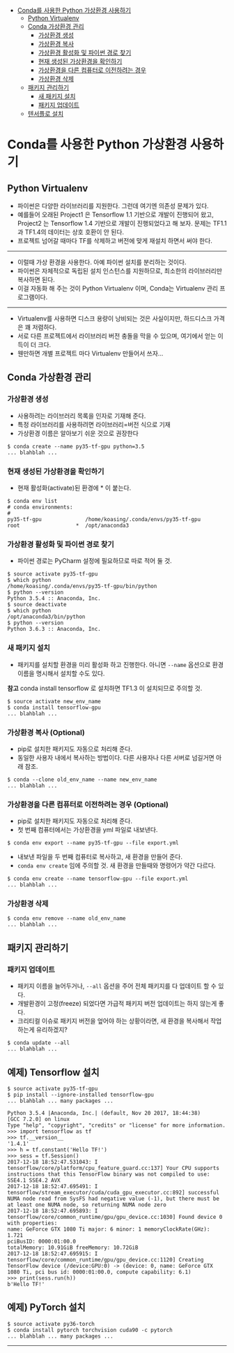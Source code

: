 - [Conda를 사용한 Python 가상환경 사용하기](#conda%EB%A5%BC-%EC%82%AC%EC%9A%A9%ED%95%9C-python-%EA%B0%80%EC%83%81%ED%99%98%EA%B2%BD-%EC%82%AC%EC%9A%A9%ED%95%98%EA%B8%B0)
    - [Python Virtualenv](#python-virtualenv)
    - [Conda 가상환경 관리](#conda-%EA%B0%80%EC%83%81%ED%99%98%EA%B2%BD-%EA%B4%80%EB%A6%AC)
        - [가상환경 생성](#%EA%B0%80%EC%83%81%ED%99%98%EA%B2%BD-%EC%83%9D%EC%84%B1)
        - [가상환경 복사](#%EA%B0%80%EC%83%81%ED%99%98%EA%B2%BD-%EB%B3%B5%EC%82%AC)
        - [가상환경 활성화 및 파이썬 경로 찾기](#%EA%B0%80%EC%83%81%ED%99%98%EA%B2%BD-%ED%99%9C%EC%84%B1%ED%99%94-%EB%B0%8F-%ED%8C%8C%EC%9D%B4%EC%8D%AC-%EA%B2%BD%EB%A1%9C-%EC%B0%BE%EA%B8%B0)
        - [현재 생성된 가상환경을 확인하기](#%ED%98%84%EC%9E%AC-%EC%83%9D%EC%84%B1%EB%90%9C-%EA%B0%80%EC%83%81%ED%99%98%EA%B2%BD%EC%9D%84-%ED%99%95%EC%9D%B8%ED%95%98%EA%B8%B0)
        - [가상환경을 다른 컴퓨터로 이전하려는 경우](#%EA%B0%80%EC%83%81%ED%99%98%EA%B2%BD%EC%9D%84-%EB%8B%A4%EB%A5%B8-%EC%BB%B4%ED%93%A8%ED%84%B0%EB%A1%9C-%EC%9D%B4%EC%A0%84%ED%95%98%EB%A0%A4%EB%8A%94-%EA%B2%BD%EC%9A%B0)
        - [가상환경 삭제](#%EA%B0%80%EC%83%81%ED%99%98%EA%B2%BD-%EC%82%AD%EC%A0%9C)
    - [패키지 관리하기](#%ED%8C%A8%ED%82%A4%EC%A7%80-%EA%B4%80%EB%A6%AC%ED%95%98%EA%B8%B0)
        - [새 패키지 설치](#%EC%83%88-%ED%8C%A8%ED%82%A4%EC%A7%80-%EC%84%A4%EC%B9%98)
        - [패키지 업데이트](#%ED%8C%A8%ED%82%A4%EC%A7%80-%EC%97%85%EB%8D%B0%EC%9D%B4%ED%8A%B8)
    - [텐서플로 설치](#%ED%85%90%EC%84%9C%ED%94%8C%EB%A1%9C-%EC%84%A4%EC%B9%98)

Conda를 사용한 Python 가상환경 사용하기
=======================================

Python Virtualenv
-----------------

- 파이썬은 다양한 라이브러리를 지원한다. 그런데 여기엔 의존성 문제가 있다.
- 예를들어 오래된 Project1 은 Tensorflow 1.1 기반으로 개발이 진행되어 왔고,
  Project2 는 Tensorflow 1.4 기반으로 개발이 진행되었다고 해 보자.
  문제는 TF1.1과 TF1.4의 데이터는 상호 호환이 안 된다.
- 프로젝트 넘어갈 때마다 TF를 삭제하고 버전에 맞게 재설치 하면서 써야 한다.

---

- 이럴때 가상 환경을 사용한다. 아예 파이썬 설치를 분리하는 것이다.
- 파이썬은 자체적으로 독립된 설치 인스턴스를 지원하므로, 최소한의 라이브러리만 복사하면 된다.
- 이걸 자동화 해 주는 것이 Python Virtualenv 이며, Conda는 Virtualenv 관리 프로그램이다.

---

- Virtualenv를 사용하면 디스크 용량이 낭비되는 것은 사실이지만, 하드디스크 가격은 꽤 저렴하다.
- 서로 다른 프로젝트에서 라이브러리 버전 충돌을 막을 수 있으며, 여기에서 얻는 이득이 더 크다.
- 웬만하면 개별 프로젝트 마다 Virtualenv 만들어서 쓰자...

Conda 가상환경 관리
-------------------

### 가상환경 생성

- 사용하려는 라이브러리 목록을 인자로 기재해 준다.
- 특정 라이브러리를 사용하려면 라이브러리=버전 식으로 기재
- 가상환경 이름은 알아보기 쉬운 것으로 권장한다

```console
$ conda create --name py35-tf-gpu python=3.5
... blahblah ...
```


### 현재 생성된 가상환경을 확인하기

- 현재 활성화(activate)된 환경에 * 이 붙는다.

```console
$ conda env list
# conda environments:
#
py35-tf-gpu              /home/koasing/.conda/envs/py35-tf-gpu
root                  *  /opt/anaconda3
```

### 가상환경 활성화 및 파이썬 경로 찾기

- 파이썬 경로는 PyCharm 설정에 필요하므로 따로 적어 둘 것.

```console
$ source activate py35-tf-gpu
$ which python
/home/koasing/.conda/envs/py35-tf-gpu/bin/python
$ python --version
Python 3.5.4 :: Anaconda, Inc.
$ source deactivate
$ which python
/opt/anaconda3/bin/python
$ python --version
Python 3.6.3 :: Anaconda, Inc.
```

### 새 패키지 설치

- 패키지를 설치할 환경을 미리 활성화 하고 진행한다.
  아니면 `--name` 옵션으로 환경 이름을 명시해서 설치할 수도 있다.

**참고** conda install tensorflow 로 설치하면 TF1.3 이 설치되므로 주의할 것.

```console
$ source activate new_env_name
$ conda install tensorflow-gpu
... blahblah ...
```

### 가상환경 복사 (Optional)

- pip로 설치한 패키지도 자동으로 처리해 준다.
- 동일한 사용자 내에서 복사하는 방법이다. 다른 사용자나 다른 서버로 넘길거면 아래 참조.

```console
$ conda --clone old_env_name --name new_env_name
... blahblah ...
```


### 가상환경을 다른 컴퓨터로 이전하려는 경우 (Optional)

- pip로 설치한 패키지도 자동으로 처리해 준다.
- 첫 번째 컴퓨터에서는 가상환경을 yml 파일로 내보낸다.

```console
$ conda env export --name py35-tf-gpu --file export.yml
```

- 내보낸 파일을 두 번째 컴퓨터로 복사하고, 새 환경을 만들어 준다.
- `conda env create` 임에 주의할 것. 새 환경을 만들때와 명령어가 약간 다르다.

```console
$ conda env create --name tensorflow-gpu --file export.yml
... blahblah ...
```

### 가상환경 삭제

```console
$ conda env remove --name old_env_name
... blahblah ...
```

패키지 관리하기
---------------


### 패키지 업데이트

- 패키지 이름을 늘어두거나, `--all` 옵션을 주어 전체 패키지를 다 업데이트 할 수 있다.
- 개발환경이 고정(freeze) 되었다면 가급적 패키지 버전 업데이트는 하지 않는게 좋다.
- 크리티컬 이슈로 패키지 버전을 엎어야 하는 상황이라면, 새 환경을 복사해서 작업하는게 유리하겠지?

```console
$ conda update --all
... blahblah ...
```

예제) Tensorflow 설치
-------------

```console
$ source activate py35-tf-gpu
$ pip install --ignore-installed tensorflow-gpu
... blahblah ... many packages ...
```

```pycon
Python 3.5.4 |Anaconda, Inc.| (default, Nov 20 2017, 18:44:38)
[GCC 7.2.0] on linux
Type "help", "copyright", "credits" or "license" for more information.
>>> import tensorflow as tf
>>> tf.__version__
'1.4.1'
>>> h = tf.constant('Hello TF!')
>>> sess = tf.Session()
2017-12-18 18:52:47.531043: I tensorflow/core/platform/cpu_feature_guard.cc:137] Your CPU supports instructions that this TensorFlow binary was not compiled to use: SSE4.1 SSE4.2 AVX
2017-12-18 18:52:47.695491: I tensorflow/stream_executor/cuda/cuda_gpu_executor.cc:892] successful NUMA node read from SysFS had negative value (-1), but there must be at least one NUMA node, so returning NUMA node zero
2017-12-18 18:52:47.695893: I tensorflow/core/common_runtime/gpu/gpu_device.cc:1030] Found device 0 with properties:
name: GeForce GTX 1080 Ti major: 6 minor: 1 memoryClockRate(GHz): 1.721
pciBusID: 0000:01:00.0
totalMemory: 10.91GiB freeMemory: 10.72GiB
2017-12-18 18:52:47.695915: I tensorflow/core/common_runtime/gpu/gpu_device.cc:1120] Creating TensorFlow device (/device:GPU:0) -> (device: 0, name: GeForce GTX 1080 Ti, pci bus id: 0000:01:00.0, compute capability: 6.1)
>>> print(sess.run(h))
b'Hello TF!'
```


예제) PyTorch 설치
-------------

```console
$ source activate py36-torch
$ conda install pytorch torchvision cuda90 -c pytorch
... blahblah ... many packages ...
```

-----
